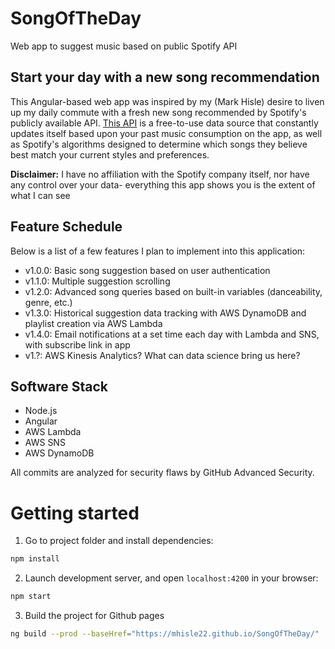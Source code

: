 # SongOfTheDay
Web app to suggest music based on public Spotify API

## Start your day with a new song recommendation

This Angular-based web app was inspired by my (Mark Hisle) desire to liven up my daily commute with a fresh new song recommended by Spotify's publicly available API. [This API](https://developer.spotify.com/documentation/web-api/) is a free-to-use data source that constantly updates itself based upon your past music consumption on the app, as well as Spotify's algorithms designed to determine which songs they believe best match your current styles and preferences.

**Disclaimer:** I have no affiliation with the Spotify company itself, nor have any control over your data- everything this app shows you is the extent of what I can see

## Feature Schedule

Below is a list of a few features I plan to implement into this application:

* v1.0.0: Basic song suggestion based on user authentication
* v1.1.0: Multiple suggestion scrolling
* v1.2.0: Advanced song queries based on built-in variables (danceability, genre, etc.)
* v1.3.0: Historical suggestion data tracking with AWS DynamoDB and playlist creation via AWS Lambda
* v1.4.0: Email notifications at a set time each day with Lambda and SNS, with subscribe link in app
* v1.?: AWS Kinesis Analytics? What can data science bring us here?

## Software Stack

* Node.js
* Angular
* AWS Lambda
* AWS SNS
* AWS DynamoDB

All commits are analyzed for security flaws by GitHub Advanced Security.

# Getting started

1. Go to project folder and install dependencies:
 ```bash
 npm install
 ```

2. Launch development server, and open `localhost:4200` in your browser:
 ```bash
 npm start
 ```

3. Build the project for Github pages
 ```bash
 ng build --prod --baseHref="https://mhisle22.github.io/SongOfTheDay/"
 ```
 
